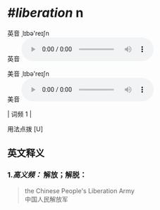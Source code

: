# ***\#liberation*** n
英音 ˌlɪbə'reɪʃn  
英音
<audio src="./media/liberation-B.aac" controls="controls"></audio>

美音 ˌlɪbə'reɪʃn  
美音
<audio src="./media/liberation.aac" controls="controls"></audio>



| 词频 1 |  

用法点拨  [U]

英文释义
---
### 1.*高义频：* **解放；解脱：**  

 > the Chinese People's Liberation Army  
 > 中国人民解放军    


